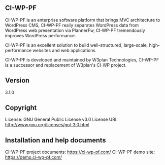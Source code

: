 CI-WP-PF
--------

CI-WP-PF is an enterprise software platform that brings MVC architecture to WordPress CMS, CI-WP-PF really separates WordPress data from WordPress web presentation via PlannerFw, CI-WP-PF tremendously improves WordPress performance.

CI-WP-PF is an excellent solution to build well-structured, large-scale, high-performance websites and web applications.

CI-WP-PF is developed and maintained by W3plan Technologies, CI-WP-PF is a successor and replacement of W3plan's CI-WP project.



Version
-------

3.1.0



Copyright
---------

License: GNU General Public License v3.0
License URI: http://www.gnu.org/licenses/gpl-3.0.html



Installation and help documents
--------------------------------

CI-WP-PF project documents: https://ci-wp-pf.com/
CI-WP-PF demo site: https://demo.ci-wp-pf.com/
